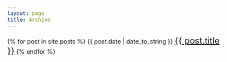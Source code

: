 ```yaml
---
layout: page
title: Archive
---
```


<!-- Search posts -->
{% for post in site.posts %}
  {{ post.date | date_to_string }}
  <span style="font-size:20px;"><a href="{{ site.baseurl }}{{ post.url }}">{{ post.title }}</a></span>
{% endfor %}